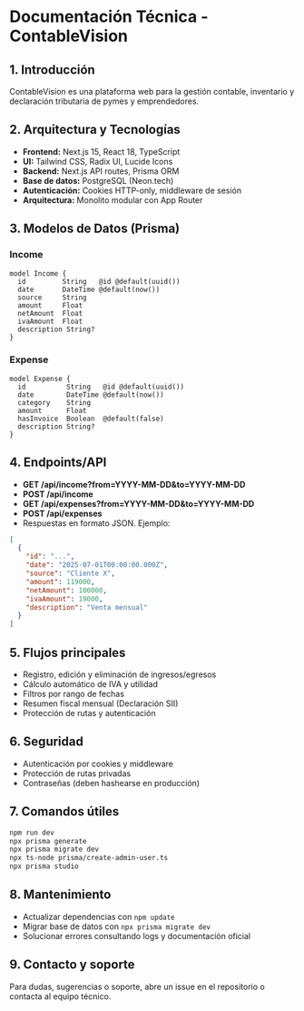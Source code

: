 # Documentación Técnica - ContableVision

## 1. Introducción
ContableVision es una plataforma web para la gestión contable, inventario y declaración tributaria de pymes y emprendedores.

## 2. Arquitectura y Tecnologías
- **Frontend:** Next.js 15, React 18, TypeScript
- **UI:** Tailwind CSS, Radix UI, Lucide Icons
- **Backend:** Next.js API routes, Prisma ORM
- **Base de datos:** PostgreSQL (Neon.tech)
- **Autenticación:** Cookies HTTP-only, middleware de sesión
- **Arquitectura:** Monolito modular con App Router

## 3. Modelos de Datos (Prisma)
### Income
```prisma
model Income {
  id         String   @id @default(uuid())
  date       DateTime @default(now())
  source     String
  amount     Float
  netAmount  Float
  ivaAmount  Float
  description String?
}
```
### Expense
```prisma
model Expense {
  id          String   @id @default(uuid())
  date        DateTime @default(now())
  category    String
  amount      Float
  hasInvoice  Boolean  @default(false)
  description String?
}
```

## 4. Endpoints/API
- **GET /api/income?from=YYYY-MM-DD&to=YYYY-MM-DD**
- **POST /api/income**
- **GET /api/expenses?from=YYYY-MM-DD&to=YYYY-MM-DD**
- **POST /api/expenses**
- Respuestas en formato JSON. Ejemplo:
```json
[
  {
    "id": "...",
    "date": "2025-07-01T00:00:00.000Z",
    "source": "Cliente X",
    "amount": 119000,
    "netAmount": 100000,
    "ivaAmount": 19000,
    "description": "Venta mensual"
  }
]
```

## 5. Flujos principales
- Registro, edición y eliminación de ingresos/egresos
- Cálculo automático de IVA y utilidad
- Filtros por rango de fechas
- Resumen fiscal mensual (Declaración SII)
- Protección de rutas y autenticación

## 6. Seguridad
- Autenticación por cookies y middleware
- Protección de rutas privadas
- Contraseñas (deben hashearse en producción)

## 7. Comandos útiles
```bash
npm run dev
npx prisma generate
npx prisma migrate dev
npx ts-node prisma/create-admin-user.ts
npx prisma studio
```

## 8. Mantenimiento
- Actualizar dependencias con `npm update`
- Migrar base de datos con `npx prisma migrate dev`
- Solucionar errores consultando logs y documentación oficial

## 9. Contacto y soporte
Para dudas, sugerencias o soporte, abre un issue en el repositorio o contacta al equipo técnico.
